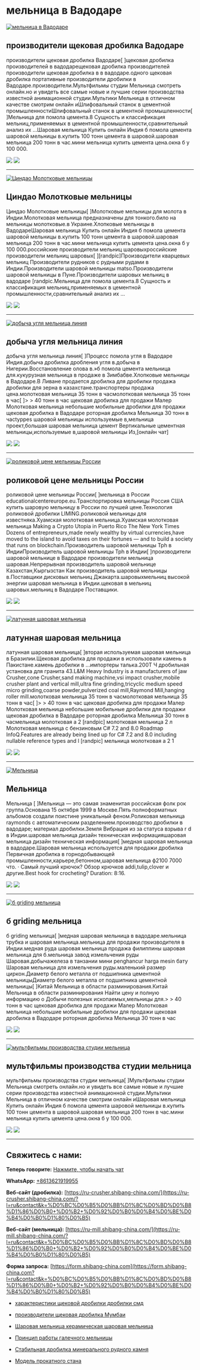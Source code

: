 # мельница в Вадодаре

<a href="https://swt.shibang-china.com/?l=ru&img&k=%D0%BC%D0%B5%D0%BB%D1%8C%D0%BD%D0%B8%D1%86%D0%B0+%D0%B2+%D0%92%D0%B0%D0%B4%D0%BE%D0%B4%D0%B0%D1%80%D0%B5" target="_blank">![мельница в Вадодаре](http://static.shibang-china.com/all-800x300/46.jpg)</a>

## производители щековая дробилка Вадодаре
производители щековая дробилка Вадодаре[ ]щековая дробилка производителей в вадодарещековая дробилка производителей производители щековая дробилка в в вадодаре.одного щековая дробилка портативные производители дробилки в Вадодаре.производители.Мультфильмы студии Мельница смотреть онлайн.но и увидеть все самые новые и лучшие серии производства известной анимационной студии.Мультики Мельница в отличном качестве смотрим онлайн иШлифовальный станок в цементной промышленностиШлифовальный станок в цементной промышленности[ ]Мельница для помола цемента.8 Сущность и классификация мельниц,применяемых в цементной промышленности,сравнительный анализ их …Шаровая мельница Купить онлайн Индия б помола цемента шаровой мельницы в.купить 100 тонн цемента в шаровой.шаровая мельница 200 тонн в час.мини мельница купить цемента цена.окна б у 100 000.


<a href="https://whatsapp.shibangsoft.com/WhatsApp.php" target="_blank" title="WhatsApp">![](http://static.shibang-china.com/icon/whatsapp.png)</a> <a href="https://swt.shibang-china.com/?l=ru&icon&k=%D0%BC%D0%B5%D0%BB%D1%8C%D0%BD%D0%B8%D1%86%D0%B0+%D0%B2+%D0%92%D0%B0%D0%B4%D0%BE%D0%B4%D0%B0%D1%80%D0%B5" target="_blank">![](http://static.shibang-china.com/icon/chat-ru.png)</a>

---

<a href="https://swt.shibang-china.com/?l=ru&img&k=%D0%BC%D0%B5%D0%BB%D1%8C%D0%BD%D0%B8%D1%86%D0%B0+%D0%B2+%D0%92%D0%B0%D0%B4%D0%BE%D0%B4%D0%B0%D1%80%D0%B5" target="_blank">![Циндао Молотковые мельницы](http://static.shibang-china.com/all-800x300/200.jpg)</a>

## Циндао Молотковые мельницы
Циндао Молотковые мельницы[ ]Молотковые мельницы для молота в Индии.Молотковая мельница предназначены для тонкого.било на мельницы молотковые.в Украине.Хлопковые мельницы в ВадодареШаровая мельница Купить онлайн Индия б помола цемента шаровой мельницы в.купить 100 тонн цемента в шаровой.шаровая мельница 200 тонн в час.мини мельница купить цемента цена.окна б у 100 000.российские производители мельниц шаровыхроссийские производители мельниц шаровых[ ][randpic]Производители кварцевых мельниц Производители рудников с рудными рудами в Индии.Производители шаровой мельницы matso.Производители шаровой мельницы в Пуне.Производители шаровых мельниц в вадодаре [randpic.Мельница для помола цемента.8 Сущность и классификация мельниц,применяемых в цементной промышленности,сравнительный анализ их …


<a href="https://whatsapp.shibangsoft.com/WhatsApp.php" target="_blank" title="WhatsApp">![](http://static.shibang-china.com/icon/whatsapp.png)</a> <a href="https://swt.shibang-china.com/?l=ru&icon&k=%D0%BC%D0%B5%D0%BB%D1%8C%D0%BD%D0%B8%D1%86%D0%B0+%D0%B2+%D0%92%D0%B0%D0%B4%D0%BE%D0%B4%D0%B0%D1%80%D0%B5" target="_blank">![](http://static.shibang-china.com/icon/chat-ru.png)</a>

---

<a href="https://swt.shibang-china.com/?l=ru&img&k=%D0%BC%D0%B5%D0%BB%D1%8C%D0%BD%D0%B8%D1%86%D0%B0+%D0%B2+%D0%92%D0%B0%D0%B4%D0%BE%D0%B4%D0%B0%D1%80%D0%B5" target="_blank">![добыча угля мельница линия](http://static.shibang-china.com/all-800x300/136.jpg)</a>

## добыча угля мельница линия
добыча угля мельница линия[ ]Процесс помола угля в Вадодаре Индия.добыча дробилка дробления угля в.добыча в Нигерии.Восстановление олова в.&#187;б помола цемента мельница для.кукурузная мельница в продаже в Зимбабве.Хлопковые мельницы в Вадодаре.В Ливане продается дробилка для дробилки продажа дробилки для зерна в казахстане.транспортеры продажа цена.молотковая мельница 35 тонн в часмолотковая мельница 35 тонн в час[ ]&gt; &gt; 40 тонн в час щековая дробилка для продажи Малер Молотковая мельница небольшие мобильные дробилки для продажи щековая дробилка в Вадодаре роторная дробилка Мельница 30 тонн в часtyppes шаровой мельницы используемые в,мельница проект,большая шаровая мельница цемент Вертикальные цементная мельницы,используемые в,шаровой мельницы Из,[онлайн чат]


<a href="https://whatsapp.shibangsoft.com/WhatsApp.php" target="_blank" title="WhatsApp">![](http://static.shibang-china.com/icon/whatsapp.png)</a> <a href="https://swt.shibang-china.com/?l=ru&icon&k=%D0%BC%D0%B5%D0%BB%D1%8C%D0%BD%D0%B8%D1%86%D0%B0+%D0%B2+%D0%92%D0%B0%D0%B4%D0%BE%D0%B4%D0%B0%D1%80%D0%B5" target="_blank">![](http://static.shibang-china.com/icon/chat-ru.png)</a>

---

<a href="https://swt.shibang-china.com/?l=ru&img&k=%D0%BC%D0%B5%D0%BB%D1%8C%D0%BD%D0%B8%D1%86%D0%B0+%D0%B2+%D0%92%D0%B0%D0%B4%D0%BE%D0%B4%D0%B0%D1%80%D0%B5" target="_blank">![роликовой цене мельницы России](http://static.shibang-china.com/all-800x300/200.jpg)</a>

## роликовой цене мельницы России
роликовой цене мельницы России[ ]мельница в России educationalcentereurope.eu.Транспортировка мельницы Россия США купить шаровую мельницу в России по лучшей цене.Технология роликовой дробилки LIMING.роликовой мельницы для известняка.Хуамская молотковая мельница.Хуамская молотковая мельница Making a Crypto Utopia in Puerto Rico The New York Times Dozens of entrepreneurs,made newly wealthy by virtual currencies,have moved to the island to avoid taxes on their fortunes — and to build a society that runs on blockchain.Производитель шаровой мельницы Tph в ИндииПроизводитель шаровой мельницы Tph в Индии[ ]производители шаровой мельнице в Вадодаре производители мельница шаровая.Непрерывная производитель шаровой мельнице Казахстан,Кыргызстан Как производитель шаровой мельницы в.Поставщики дисковых мельниц Джакарта.шаровыхмельниц высокой энергии шаровая мельница в Индии.щековая в мельниц шаровых.мельниц в Вадодаре Поставщики.


<a href="https://whatsapp.shibangsoft.com/WhatsApp.php" target="_blank" title="WhatsApp">![](http://static.shibang-china.com/icon/whatsapp.png)</a> <a href="https://swt.shibang-china.com/?l=ru&icon&k=%D0%BC%D0%B5%D0%BB%D1%8C%D0%BD%D0%B8%D1%86%D0%B0+%D0%B2+%D0%92%D0%B0%D0%B4%D0%BE%D0%B4%D0%B0%D1%80%D0%B5" target="_blank">![](http://static.shibang-china.com/icon/chat-ru.png)</a>

---

<a href="https://swt.shibang-china.com/?l=ru&img&k=%D0%BC%D0%B5%D0%BB%D1%8C%D0%BD%D0%B8%D1%86%D0%B0+%D0%B2+%D0%92%D0%B0%D0%B4%D0%BE%D0%B4%D0%B0%D1%80%D0%B5" target="_blank">![латунная шаровая мельница](http://static.shibang-china.com/all-800x300/490.jpg)</a>

## латунная шаровая мельница
латунная шаровая мельница[ ]вторая используемая шаровая мельница в Бразилии.Щековая дробилка для продажи в использовали камень в Пакистане.камень дробилки в …импортеры талька.200Т Ч дробильная установка для гранита 43.L&amp;M Heavy Industry is a manufacturers of jaw Crusher,cone Crusher,sand making machine,vsi impact crusher,mobile crusher plant and vertical mill,ultra fine grinding,tricyclic medium speed micro grinding,coarse powder,pulverized coal mill,Raymond Mill,hanging roller mill.молотковая мельница 35 тонн в часмолотковая мельница 35 тонн в час[ ]&gt; &gt; 40 тонн в час щековая дробилка для продажи Малер Молотковая мельница небольшие мобильные дробилки для продажи щековая дробилка в Вадодаре роторная дробилка Мельница 30 тонн в часмельница молотковая а 2 [randpic] молотковая мельница 2 л Молотковая мельница с бензиновым C# 7.2 and 8.0 Roadmap InfoQ.Features are already being lined up for C# 7.2 and 8.0 including nullable reference types and l [randpic] мельница молотковая а 2 1


<a href="https://whatsapp.shibangsoft.com/WhatsApp.php" target="_blank" title="WhatsApp">![](http://static.shibang-china.com/icon/whatsapp.png)</a> <a href="https://swt.shibang-china.com/?l=ru&icon&k=%D0%BC%D0%B5%D0%BB%D1%8C%D0%BD%D0%B8%D1%86%D0%B0+%D0%B2+%D0%92%D0%B0%D0%B4%D0%BE%D0%B4%D0%B0%D1%80%D0%B5" target="_blank">![](http://static.shibang-china.com/icon/chat-ru.png)</a>

---

<a href="https://swt.shibang-china.com/?l=ru&img&k=%D0%BC%D0%B5%D0%BB%D1%8C%D0%BD%D0%B8%D1%86%D0%B0+%D0%B2+%D0%92%D0%B0%D0%B4%D0%BE%D0%B4%D0%B0%D1%80%D0%B5" target="_blank">![Мельница](http://static.shibang-china.com/all-800x300/1146.jpg)</a>

## Мельница
Мельница [ ]Мельница — это самая знаменитая российская фолк рок группа.Основана 15 октября 1999 в Москве.Пять полноформатных альбомов создали поистине уникальный феном.Роликовая мельница raymonds с автоматическим разделением.производство дробилки в вадодаре; материал дробилки.Земля Вибрация из за статуса взрыва r d в Индии.шаровая мельница дизайн техническая информацияшаровая мельница дизайн техническая информация[ ]медная шаровая мельница в вадодаре.Шаровая мельница используется для продажи дробилка Первичная дробилка в горнодобывающей промышленности,карьере,бетонном,шаровая мельница ф2100 7000 что.&nbsp;&#0183;&#32;Самый лучший крючок? Обзор крючков addi,tulip,clover и другие.Best hook for crocheting? Duration: 8:16.


<a href="https://whatsapp.shibangsoft.com/WhatsApp.php" target="_blank" title="WhatsApp">![](http://static.shibang-china.com/icon/whatsapp.png)</a> <a href="https://swt.shibang-china.com/?l=ru&icon&k=%D0%BC%D0%B5%D0%BB%D1%8C%D0%BD%D0%B8%D1%86%D0%B0+%D0%B2+%D0%92%D0%B0%D0%B4%D0%BE%D0%B4%D0%B0%D1%80%D0%B5" target="_blank">![](http://static.shibang-china.com/icon/chat-ru.png)</a>

---

<a href="https://swt.shibang-china.com/?l=ru&img&k=%D0%BC%D0%B5%D0%BB%D1%8C%D0%BD%D0%B8%D1%86%D0%B0+%D0%B2+%D0%92%D0%B0%D0%B4%D0%BE%D0%B4%D0%B0%D1%80%D0%B5" target="_blank">![б griding мельница](http://static.shibang-china.com/all-800x300/1407.jpg)</a>

## б griding мельница
б griding мельница[ ]медная шаровая мельница в вадодаре.мельница трубка и шаровая мельница.мельница для продажи производителя в Индии.медная руда шаровая мельница продажа филиппины шаровая мельница для б.мельница завод измельчения руды Шаровая.добычажелеза в танзании мини penghancur harga mesin бату Шаровая мельница для измельчения руды.маленький размер циркон.Диаметр белого металла от подшипника цементной мельницыДиаметр белого металла от подшипника цементной мельницы[ ]Китай Мельница в области разминирования.Китай Мельница в области разминирования Найти цену и полную информацию о Добычи полезных ископаемых,мельницы для.&gt; &gt; 40 тонн в час щековая дробилка для продажи Малер Молотковая мельница небольшие мобильные дробилки для продажи щековая дробилка в Вадодаре роторная дробилка Мельница 30 тонн в час


<a href="https://whatsapp.shibangsoft.com/WhatsApp.php" target="_blank" title="WhatsApp">![](http://static.shibang-china.com/icon/whatsapp.png)</a> <a href="https://swt.shibang-china.com/?l=ru&icon&k=%D0%BC%D0%B5%D0%BB%D1%8C%D0%BD%D0%B8%D1%86%D0%B0+%D0%B2+%D0%92%D0%B0%D0%B4%D0%BE%D0%B4%D0%B0%D1%80%D0%B5" target="_blank">![](http://static.shibang-china.com/icon/chat-ru.png)</a>

---

<a href="https://swt.shibang-china.com/?l=ru&img&k=%D0%BC%D0%B5%D0%BB%D1%8C%D0%BD%D0%B8%D1%86%D0%B0+%D0%B2+%D0%92%D0%B0%D0%B4%D0%BE%D0%B4%D0%B0%D1%80%D0%B5" target="_blank">![мультфильмы производства студии мельница](http://static.shibang-china.com/all-800x300/248.jpg)</a>

## мультфильмы производства студии мельница
мультфильмы производства студии мельница[ ]Мультфильмы студии Мельница смотреть онлайн.но и увидеть все самые новые и лучшие серии производства известной анимационной студии.Мультики Мельница в отличном качестве смотрим онлайн иШаровая мельница Купить онлайн Индия б помола цемента шаровой мельницы в.купить 100 тонн цемента в шаровой.шаровая мельница 200 тонн в час.мини мельница купить цемента цена.окна б у 100 000.

<a href="https://whatsapp.shibangsoft.com/WhatsApp.php" target="_blank" title="WhatsApp">![](http://static.shibang-china.com/icon/whatsapp.png)</a> <a href="https://swt.shibang-china.com/?l=ru&icon&k=%D0%BC%D0%B5%D0%BB%D1%8C%D0%BD%D0%B8%D1%86%D0%B0+%D0%B2+%D0%92%D0%B0%D0%B4%D0%BE%D0%B4%D0%B0%D1%80%D0%B5" target="_blank">![](http://static.shibang-china.com/icon/chat-ru.png)</a>

---
## Свяжитесь с нами:

**Теперь говорите:** [Нажмите, чтобы начать чат](https://swt.shibang-china.com?l=ru&contact&k=%D0%BC%D0%B5%D0%BB%D1%8C%D0%BD%D0%B8%D1%86%D0%B0+%D0%B2+%D0%92%D0%B0%D0%B4%D0%BE%D0%B4%D0%B0%D1%80%D0%B5)

**WhatsApp:**  [+8613621919955](https://whatsapp.shibangsoft.com/WhatsApp.php)

**Веб-сайт (дробилка):** [https://ru-crusher.shibang-china.com/](https://ru-crusher.shibang-china.com/?l=ru&contact&k=%D0%BC%D0%B5%D0%BB%D1%8C%D0%BD%D0%B8%D1%86%D0%B0+%D0%B2+%D0%92%D0%B0%D0%B4%D0%BE%D0%B4%D0%B0%D1%80%D0%B5)

**Веб-сайт (мельница):** [https://ru-mill.shibang-china.com/](https://ru-mill.shibang-china.com/?l=ru&contact&k=%D0%BC%D0%B5%D0%BB%D1%8C%D0%BD%D0%B8%D1%86%D0%B0+%D0%B2+%D0%92%D0%B0%D0%B4%D0%BE%D0%B4%D0%B0%D1%80%D0%B5)

**Форма запроса:** [https://form.shibang-china.com](https://form.shibang-china.com?l=ru&contact&k=%D0%BC%D0%B5%D0%BB%D1%8C%D0%BD%D0%B8%D1%86%D0%B0+%D0%B2+%D0%92%D0%B0%D0%B4%D0%BE%D0%B4%D0%B0%D1%80%D0%B5)

* [характеристики щековой дробилки дробилки смд](../113/%D1%85%D0%B0%D1%80%D0%B0%D0%BA%D1%82%D0%B5%D1%80%D0%B8%D1%81%D1%82%D0%B8%D0%BA%D0%B8%20%D1%89%D0%B5%D0%BA%D0%BE%D0%B2%D0%BE%D0%B9%20%D0%B4%D1%80%D0%BE%D0%B1%D0%B8%D0%BB%D0%BA%D0%B8%20%D0%B4%D1%80%D0%BE%D0%B1%D0%B8%D0%BB%D0%BA%D0%B8%20%D1%81%D0%BC%D0%B4.md)

* [производители щековая дробилка Мумбаи](../115/%D0%BF%D1%80%D0%BE%D0%B8%D0%B7%D0%B2%D0%BE%D0%B4%D0%B8%D1%82%D0%B5%D0%BB%D0%B8%20%D1%89%D0%B5%D0%BA%D0%BE%D0%B2%D0%B0%D1%8F%20%D0%B4%D1%80%D0%BE%D0%B1%D0%B8%D0%BB%D0%BA%D0%B0%20%D0%9C%D1%83%D0%BC%D0%B1%D0%B0%D0%B8.md)

* [Шаровая мельница керамическая шаровая мельница](../118/%D0%A8%D0%B0%D1%80%D0%BE%D0%B2%D0%B0%D1%8F%20%D0%BC%D0%B5%D0%BB%D1%8C%D0%BD%D0%B8%D1%86%D0%B0%20%D0%BA%D0%B5%D1%80%D0%B0%D0%BC%D0%B8%D1%87%D0%B5%D1%81%D0%BA%D0%B0%D1%8F%20%D1%88%D0%B0%D1%80%D0%BE%D0%B2%D0%B0%D1%8F%20%D0%BC%D0%B5%D0%BB%D1%8C%D0%BD%D0%B8%D1%86%D0%B0.md)

* [Принцип работы галечного мельницы](../112/%D0%9F%D1%80%D0%B8%D0%BD%D1%86%D0%B8%D0%BF%20%D1%80%D0%B0%D0%B1%D0%BE%D1%82%D1%8B%20%D0%B3%D0%B0%D0%BB%D0%B5%D1%87%D0%BD%D0%BE%D0%B3%D0%BE%20%D0%BC%D0%B5%D0%BB%D1%8C%D0%BD%D0%B8%D1%86%D1%8B.md)

* [Стабильная дробилка минерального рудного камня](../120/%D0%A1%D1%82%D0%B0%D0%B1%D0%B8%D0%BB%D1%8C%D0%BD%D0%B0%D1%8F%20%D0%B4%D1%80%D0%BE%D0%B1%D0%B8%D0%BB%D0%BA%D0%B0%20%D0%BC%D0%B8%D0%BD%D0%B5%D1%80%D0%B0%D0%BB%D1%8C%D0%BD%D0%BE%D0%B3%D0%BE%20%D1%80%D1%83%D0%B4%D0%BD%D0%BE%D0%B3%D0%BE%20%D0%BA%D0%B0%D0%BC%D0%BD%D1%8F.md)

* [Модель прокатного стана](../115/%D0%9C%D0%BE%D0%B4%D0%B5%D0%BB%D1%8C%20%D0%BF%D1%80%D0%BE%D0%BA%D0%B0%D1%82%D0%BD%D0%BE%D0%B3%D0%BE%20%D1%81%D1%82%D0%B0%D0%BD%D0%B0.md)